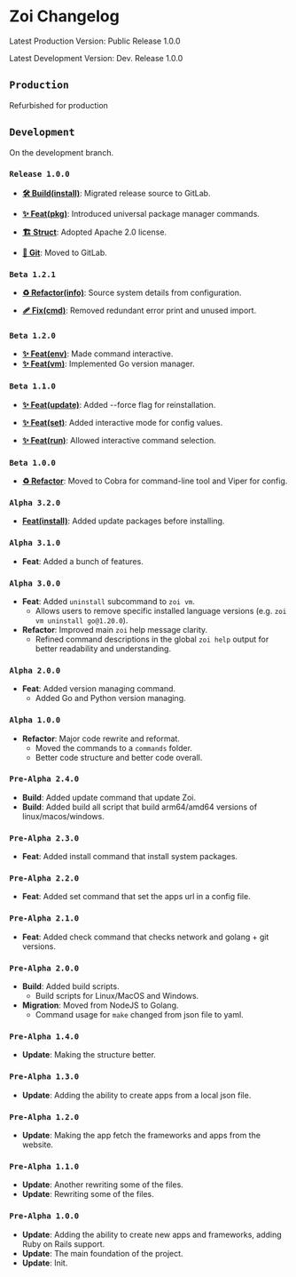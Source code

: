 # Zoi Changelog

Latest Production Version: Public Release 1.0.0

Latest Development Version: Dev. Release 1.0.0

## `Production`

Refurbished for production

## `Development`

On the development branch.

### `Release 1.0.0`

- **[🛠 Build(install)](https://gitlab.com/Zillwen/Zusty/Zoi/-/commit/df1aa2ddb949f7afc1a6d958b64f3fcc32f11fec)**: Migrated release source to GitLab.

- **[✨ Feat(pkg)](https://gitlab.com/Zillwen/Zusty/Zoi/-/commit/3f15fb1c3aa1f115c887498b330d47e8301e3d6f)**: Introduced universal package manager commands.

- **[🏗️ Struct](https://gitlab.com/Zillwen/Zusty/Zoi/-/commit/edc21bcf870ac2c6001d8281e7b157cf52445a48)**: Adopted Apache 2.0 license.

- **[🔀 Git](https://gitlab.com/Zillwen/Zusty/Zoi/-/commit/da6e8f258760508740a4be3ed26a2b6a4cfa1424)**: Moved to GitLab.

### `Beta 1.2.1`

- **[♻️ Refactor(info)](https://codeberg.org/Zusty/Zoi/commit/db4f8544994e7e5c74f3e97f33280b957fd1add9)**: Source system details from configuration.

- **[🩹 Fix(cmd)](https://codeberg.org/Zusty/Zoi/commit/07546f3e6769b20c0cdcf7ebee191f4e59acc0a6)**: Removed redundant error print and unused import.

### `Beta 1.2.0`

- **[✨ Feat(env)](https://codeberg.org/Zusty/Zoi/commit/1d1178f93f9492301351ba014fdf22d3d9b453cb)**: Made command interactive.
- **[✨ Feat(vm)](https://codeberg.org/Zusty/Zoi/commit/e0289860409d116f83662b7c1620f953e77e4d1)**: Implemented Go version manager.

### `Beta 1.1.0`

- **[✨ Feat(update)](https://codeberg.org/Zusty/Zoi/commit/7ac47821df5e5d2e9b7cec11265b688e2ffd1267)**: Added --force flag for reinstallation.

- **[✨ Feat(set)](https://codeberg.org/Zusty/Zoi/commit/bd6265c53aad0a696c72f4185220aa0614a4e894)**: Added interactive mode for config values.

- **[✨ Feat(run)](https://codeberg.org/Zusty/Zoi/commit/efd9b7a3118626b64d63afe4b2e14b9c9e4a5b3e)**: Allowed interactive command selection.

### `Beta 1.0.0`

- **[♻️ Refactor](https://codeberg.org/Zusty/Zoi/commit/7972a3ab92978d44e38e8cff49651f5eb1d59dc7)**: Moved to Cobra for command-line tool and Viper for config.

### `Alpha 3.2.0`

- **[Feat(install)](https://codeberg.org/Zusty/Zoi/commit/32d2706782eaf015a1660656e9922eb28c50a7fe)**: Added update packages before installing.

### `Alpha 3.1.0`

- **Feat**: Added a bunch of features.

### `Alpha 3.0.0`

- **Feat**: Added `uninstall` subcommand to `zoi vm`.
  - Allows users to remove specific installed language versions (e.g. `zoi vm uninstall go@1.20.0`).
- **Refactor**: Improved main `zoi` help message clarity.
  - Refined command descriptions in the global `zoi help` output for better readability and understanding.

### `Alpha 2.0.0`

- **Feat**: Added version managing command.
  - Added Go and Python version managing.

### `Alpha 1.0.0`

- **Refactor**: Major code rewrite and reformat.
  - Moved the commands to a `commands` folder.
  - Better code structure and better code overall.

### `Pre-Alpha 2.4.0`

- **Build**: Added update command that update Zoi.
- **Build**: Added build all script that build arm64/amd64 versions of linux/macos/windows.

### `Pre-Alpha 2.3.0`

- **Feat**: Added install command that install system packages.

### `Pre-Alpha 2.2.0`

- **Feat**: Added set command that set the apps url in a config file.

### `Pre-Alpha 2.1.0`

- **Feat**: Added check command that checks network and golang + git versions.

### `Pre-Alpha 2.0.0`

- **Build**: Added build scripts.
  - Build scripts for Linux/MacOS and Windows.
- **Migration**: Moved from NodeJS to Golang.
  - Command usage for `make` changed from json file to yaml.

### `Pre-Alpha 1.4.0`

- **Update**: Making the structure better.

### `Pre-Alpha 1.3.0`

- **Update**: Adding the ability to create apps from a local json file.

### `Pre-Alpha 1.2.0`

- **Update**: Making the app fetch the frameworks and apps from the website.

### `Pre-Alpha 1.1.0`

- **Update**: Another rewriting some of the files.
- **Update**: Rewriting some of the files.

### `Pre-Alpha 1.0.0`

- **Update**: Adding the ability to create new apps and frameworks, adding Ruby on Rails support.
- **Update**: The main foundation of the project.
- **Update**: Init.

